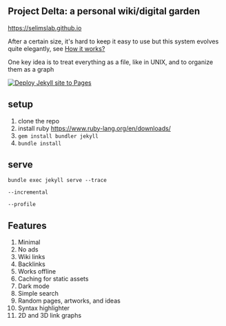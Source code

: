 ##  Project Delta: a personal wiki/digital garden

<https://selimslab.github.io>

After a certain size, it's hard to keep it easy to use but this system evolves quite elegantly, see [How it works?](https://selimslab.github.io/project-delta)

One key idea is to treat everything as a file, like in UNIX, and to organize them as a graph 

[![Deploy Jekyll site to Pages](https://github.com/selimslab/selimslab.github.io/actions/workflows/pages.yml/badge.svg)](https://github.com/selimslab/selimslab.github.io/actions/workflows/pages.yml)

## setup

1. clone the repo
3. install ruby <https://www.ruby-lang.org/en/downloads/>
4. `gem install bundler jekyll`
5. `bundle install`

## serve
```
bundle exec jekyll serve --trace
```

`--incremental`

`--profile` 

## Features 
1. Minimal
2. No ads
3. Wiki links
4. Backlinks
5. Works offline
6. Caching for static assets
7. Dark mode
8. Simple search
9. Random pages, artworks, and ideas
10. Syntax highlighter
11. 2D and 3D link graphs

